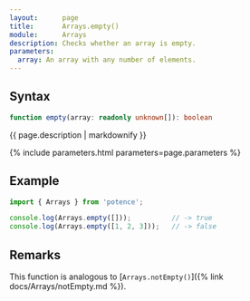 ```yaml
---
layout:      page
title:       Arrays.empty()
module:      Arrays
description: Checks whether an array is empty.
parameters:
  array: An array with any number of elements.
---
```

## Syntax

```ts
function empty(array: readonly unknown[]): boolean
```

<p class="description">{{ page.description | markdownify }}</p>
{% include parameters.html parameters=page.parameters %}

## Example

```ts
import { Arrays } from 'potence';

console.log(Arrays.empty([]));          // -> true
console.log(Arrays.empty([1, 2, 3]));   // -> false
```

## Remarks

This function is analogous to [`Arrays.notEmpty()`]({% link docs/Arrays/notEmpty.md %}).

